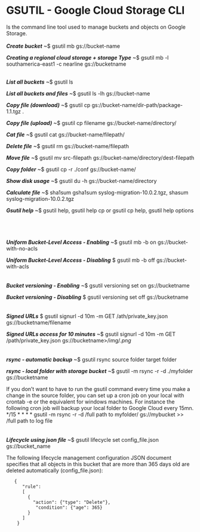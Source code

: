 # GSUTIL - Google Cloud Storage CLI
Is the command line tool used to manage buckets and objects on Google Storage.
<br />
<br />
***Create bucket*** ~$ gsutil mb gs://bucket-name

***Creating a regional cloud storage + storage Type***  ~$ gsutil mb -l southamerica-east1 -c nearline gs://bucketname
<br />
<br />

***List all buckets*** ~$ gsutil ls

***List all buckets and files*** ~$ gsutil ls -lh gs://bucket-name 

***Copy file (download)*** ~$ gsutil cp gs://bucket-name/dir-path/package-1.1.tgz .

***Copy file (upload)*** ~$ gsutil cp filename gs://bucket-name/directory/

***Cat file*** ~$  gsutil cat gs://bucket-name/filepath/

***Delete file*** ~$ gsutil rm gs://bucket-name/filepath

***Move file*** ~$ gsutil mv src-filepath gs://bucket-name/directory/dest-filepath

***Copy folder*** ~$ gsutil cp -r ./conf gs://bucket-name/

***Show disk usage*** ~$ gsutil du -h gs://bucket-name/directory

***Calculate file*** ~$ sha1sum	gsha1sum syslog-migration-10.0.2.tgz, shasum syslog-migration-10.0.2.tgz

***Gsutil help*** ~$ gsutil help, gsutil help cp or gsutil cp help, gsutil help options
<br />
<br />
<br />
<br />
<br />
***Uniform Bucket-Level Access - Enabling*** ~$ gsutil mb -b on gs://bucket-with-no-acls

***Uniform Bucket-Level Access - Disabling***   $ gsutil mb -b off gs://bucket-with-acls
<br />
<br />
<br />
***Bucket versioning - Enabling*** ~$ gsutil versioning set on gs://bucketname

***Bucket versioning - Disabling***  $ gsutil versioning set off gs://bucketname
<br />
<br />
<br />
***Signed URLs***  $ gsutil signurl -d 10m -m GET /ath/private_key.json  gs://bucketname/filename

***Signed URLs access for 10 minutes*** ~$ gsutil signurl -d 10m -m GET /path/private_key.json gs://bucketname>/img/*.png*
<br />
<br />
<br />
***rsync - automatic backup*** ~$ gsutil rsync source folder target folder

***rsync - local folder with storage bucket*** ~$ gsutil -m rsync -r -d ./myfolder gs://bucketname

If you don’t want to have to run the gsutil command every time you make a change in the source folder, you can set up a cron job on your local with crontab -e or the equivalent for windows machines. For instance the following cron job will backup your local folder to Google Cloud every 15mn.
\*/15  * * * * gsutil -m rsync -r -d /full path to myfolder/ gs://mybucket >> /full path to log file
<br />
<br />
<br />
***Lifecycle using json file*** ~$ gsutil lifecycle set config_file.json gs://bucket_name

The following lifecycle management configuration JSON document specifies that all objects in this bucket that are more than 365 days old are deleted automatically (config_file.json):
<br />
```   
   {
      "rule":
      [
        {
          "action": {"type": "Delete"},
           "condition": {"age": 365}
        }
      ]
    }
```
